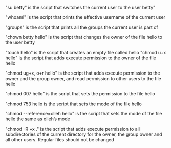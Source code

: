 "su betty" is the script that switches the current user to the user betty" 

"whoami" is the script that prints the effective username of the current user

"groups" is the script that prints all the groups the current user is part of

"chown betty hello" is the script that changes the owner of the file hello to the user betty

"touch hello" is the script that creates an empty file called hello
"chmod u+x hello" is the script that adds execute permission to the owner of the file hello

"chmod ug+x, o+r hello" is the script that adds execute permission to the owner and the group owner, and read permission to other users to the file hello

"chmod 007 hello" is the script that sets the permission to the file hello

"chmod 753 hello is the script that sets the mode of the file hello

"chmod --reference=olleh hello" is the script that sets the mode of the file hello the same as olleh’s mode

"chmod -R +x ." is the script that adds execute permission to all subdirectories of the current directory for the owner, the group owner and all other users. Regular files should not be changed

